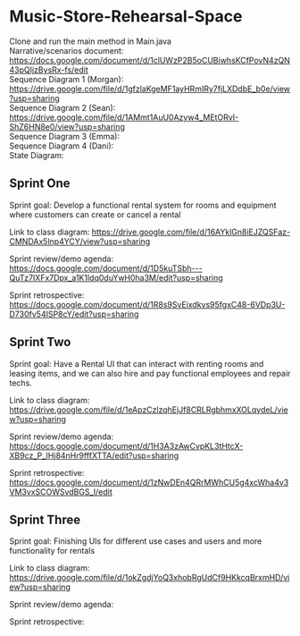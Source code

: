 # Music-Store-Rehearsal-Space
Clone and run the main method in Main.java <br />
Narrative/scenarios document: https://docs.google.com/document/d/1clUWzP2B5oCUBiwhsKCfPovN4zQN43pQIjzBysRx-fs/edit <br />
Sequence Diagram 1 (Morgan): https://drive.google.com/file/d/1gfzlaKgeMF1ayHRmIRy7fjLXDdbE_b0e/view?usp=sharing <br />
Sequence Diagram 2 (Sean):  https://drive.google.com/file/d/1AMmt1AuU0Azyw4_MEtORvI-ShZ6HN8e0/view?usp=sharing <br />
Sequence Diagram 3 (Emma): <br />
Sequence Diagram 4 (Dani): <br />
State Diagram: <br />

## Sprint One
Sprint goal: Develop a functional rental system for rooms and equipment where customers can create or cancel a rental

Link to class diagram: https://drive.google.com/file/d/16AYklGn8iEJZQSFaz-CMNDAx5lnp4YCY/view?usp=sharing

Sprint review/demo agenda: https://docs.google.com/document/d/1D5kuTSbh---QuTz7IXFx7Dpx_a1K1ldq0duYwH0ha3M/edit?usp=sharing

Sprint retrospective: https://docs.google.com/document/d/1R8s9SvEixdkvs95fgxC48-6VDp3U-D730fv54ISP8cY/edit?usp=sharing

## Sprint Two
Sprint goal: Have a Rental UI that can interact with renting rooms and leasing items, and we can also hire and pay functional employees and repair techs. 

Link to class diagram: https://drive.google.com/file/d/1eApzCzlzqhEjJf8CRLRgbhmxXOLqydeL/view?usp=sharing

Sprint review/demo agenda: https://docs.google.com/document/d/1H3A3zAwCvpKL3tHtcX-XB9cz_P_IHj84nHr9fffXTTA/edit?usp=sharing

Sprint retrospective: https://docs.google.com/document/d/1zNwDEn4QRrMWhCU5g4xcWha4v3VM3vxSCOWSvdBGS_I/edit

## Sprint Three
Sprint goal: Finishing UIs for different use cases and users and more functionality for rentals

Link to class diagram: https://drive.google.com/file/d/1okZgdjYoQ3xhobRgUdCf9HKkcqBrxmHD/view?usp=sharing

Sprint review/demo agenda:

Sprint retrospective: 
